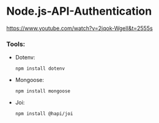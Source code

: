 # Node.js-API-Authentication
https://www.youtube.com/watch?v=2jqok-WgelI&t=2555s


### Tools:
- Dotenv: 

      npm install dotenv

- Mongoose:

      npm install mongoose

- Joi:

      npm install @hapi/joi
